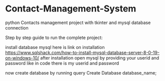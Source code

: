 # Contact-Management-System
python Contacts management project with tkinter and mysql database connection 

Step by step guide to run the complete project:

install database mysql
here is link on installation https://www.sqlshack.com/how-to-install-mysql-database-server-8-0-19-on-windows-10/ after installation open mysql by providing your userid and password like in code there is my userid and password

now create database by running query
Create Database database_name;

